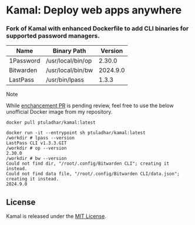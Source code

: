 # Kamal: Deploy web apps anywhere

### Fork of Kamal with enhanced Dockerfile to add CLI binaries for supported password managers.

| Name  |  Binary Path |   Version | 
|---|---|---|
| 1Password  | /usr/local/bin/op  |  2.30.0
| Bitwarden  | /usr/local/bin/bw  | 2024.9.0
| LastPass  | /usr/bin/lpass  | 1.3.3

> [!NOTE]
> While [enchancement PR](https://github.com/basecamp/kamal/pull/1075) is pending review, feel free to use the below unofficial Docker image from my repository.
```
docker pull ptuladhar/kamal:latest
```

```
docker run -it --entrypoint sh ptuladhar/kamal:latest
/workdir # lpass --version
LastPass CLI v1.3.3.GIT
/workdir # op --version
2.30.0
/workdir # bw --version
Could not find dir, "/root/.config/Bitwarden CLI"; creating it instead.
Could not find data file, "/root/.config/Bitwarden CLI/data.json"; creating it instead.
2024.9.0
```

## License

Kamal is released under the [MIT License](https://opensource.org/licenses/MIT).
